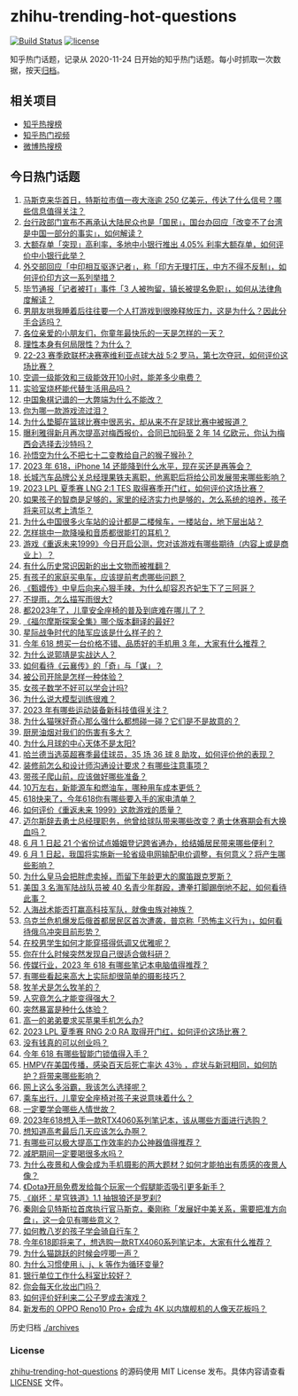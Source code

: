 # zhihu-trending-hot-questions

[![Build Status](https://github.com/justjavac/zhihu-trending-hot-questions/workflows/ci/badge.svg?branch=master)](https://github.com/justjavac/zhihu-trending-hot-questions/actions)
[![license](https://img.shields.io/github/license/justjavac/zhihu-trending-hot-questions)](https://github.com/justjavac/zhihu-trending-hot-questions/blob/master/LICENSE)

知乎热门话题，记录从 2020-11-24
日开始的知乎热门话题。每小时抓取一次数据，按天[归档](./archives)。

## 相关项目

- [知乎热搜榜](https://github.com/justjavac/zhihu-trending-top-search)
- [知乎热门视频](https://github.com/justjavac/zhihu-trending-hot-video)
- [微博热搜榜](https://github.com/justjavac/weibo-trending-hot-search)

## 今日热门话题

<!-- BEGIN -->
<!-- 最后更新时间 Thu Jun 01 2023 08:40:42 GMT+0800 (China Standard Time) -->

1. [马斯克来华首日，特斯拉市值一夜大涨逾 250 亿美元，传达了什么信号？哪些信息值得关注？](https://www.zhihu.com/question/604022867)
1. [台行政部门宣布不再承认大陆民众也是「国民」，国台办回应「改变不了台湾是中国一部分的事实」，如何解读？](https://www.zhihu.com/question/604009085)
1. [大额存单「突现」高利率，多地中小银行推出 4.05% 利率大额存单，如何评价中小银行此举？](https://www.zhihu.com/question/604069185)
1. [外交部回应「中印相互驱逐记者」，称「印方无理打压，中方不得不反制」，如何评价印方这一系列举措？](https://www.zhihu.com/question/604040117)
1. [毕节通报「记者被打」事件「3 人被拘留，镇长被提名免职」，如何从法律角度解读？](https://www.zhihu.com/question/604167791)
1. [男朋友哄我睡着后往往要一个人打游戏到很晚释放压力，这是为什么？因此分手合适吗？](https://www.zhihu.com/question/597228825)
1. [各位亲爱的小朋友们，你童年最快乐的一天是怎样的一天？](https://www.zhihu.com/question/603835706)
1. [理性本身有何局限性？为什么？](https://www.zhihu.com/question/266768424)
1. [22-23 赛季欧联杯决赛塞维利亚点球大战 5:2 罗马，第七次夺冠，如何评价这场比赛？](https://www.zhihu.com/question/604149136)
1. [空调一级能效和三级能效开10小时，能差多少电费？](https://www.zhihu.com/question/329341284)
1. [实验室烧杯能代替生活用品吗？](https://www.zhihu.com/question/603126220)
1. [中国象棋记谱的一大弊端为什么不能改？](https://www.zhihu.com/question/603749061)
1. [你为哪一款游戏流过泪？](https://www.zhihu.com/question/603778072)
1. [为什么垫脚在篮球比赛中很恶劣，却从来不在足球比赛中被报道？](https://www.zhihu.com/question/603831118)
1. [曝利雅得新月再次提高对梅西报价，合同已加码至 2 年 14 亿欧元，你认为梅西会选择去沙特吗？](https://www.zhihu.com/question/603998625)
1. [孙悟空为什么不把七十二变教给自己的猴子猴孙？](https://www.zhihu.com/question/603305444)
1. [2023 年 618，iPhone 14 还能降到什么水平，现在买还是再等会？](https://www.zhihu.com/question/597315213)
1. [长城汽车品牌公关总经理果铁夫离职，他离职后将给公司发展带来哪些影响？](https://www.zhihu.com/question/603994079)
1. [2023 LPL 夏季赛 LNG 2:1 TES 取得赛季开门红，如何评价这场比赛？](https://www.zhihu.com/question/604066709)
1. [如果孩子的智商是足够的，家里的经济实力也是够的，怎么系统的培养，孩子将来可以考上清华？](https://www.zhihu.com/question/603609989)
1. [为什么中国很多火车站的设计都是二楼候车，一楼站台，地下层出站？](https://www.zhihu.com/question/21422520)
1. [怎样挑中一款降噪和音质都很能打的耳机？](https://www.zhihu.com/question/555221013)
1. [游戏《重返未来1999》今日开启公测，您对该游戏有哪些期待（内容上或是商业上）？](https://www.zhihu.com/question/603948517)
1. [有什么历史常识因新的出土文物而被推翻？](https://www.zhihu.com/question/28526451)
1. [有孩子的家庭买电车，应该提前考虑哪些问题？](https://www.zhihu.com/question/604075803)
1. [《甄嬛传》中皇后向来心狠手辣，为什么却容忍齐妃生下了三阿哥？](https://www.zhihu.com/question/574526669)
1. [不提雨，怎么描写雨很大?](https://www.zhihu.com/question/603625874)
1. [都2023年了，儿童安全座椅的普及到底难在哪儿了？](https://www.zhihu.com/question/601654273)
1. [《福尔摩斯探案全集》哪个版本翻译的最好?](https://www.zhihu.com/question/38477141)
1. [星际战争时代的陆军应该是什么样子的？](https://www.zhihu.com/question/502635090)
1. [今年 618 想买一台价格不错、品质好的手机用 3 年，大家有什么推荐？](https://www.zhihu.com/question/604018961)
1. [为什么说郭靖是实战达人？](https://www.zhihu.com/question/600291129)
1. [如何看待《云襄传》的「奇」与「谋」？](https://www.zhihu.com/question/600575537)
1. [被公司开除是怎样一种体验？](https://www.zhihu.com/question/44336628)
1. [女孩子数学不好可以学会计吗?](https://www.zhihu.com/question/603143754)
1. [为什么说大模型训练很难？](https://www.zhihu.com/question/498271491)
1. [2023 年有哪些运动装备新科技值得关注？](https://www.zhihu.com/question/595581320)
1. [为什么猫咪好奇心那么强什么都想碰一碰？它们是不是故意的？](https://www.zhihu.com/question/602877225)
1. [厨房油烟对我们的伤害有多大？](https://www.zhihu.com/question/68265291)
1. [为什么月球的中心天体不是太阳?](https://www.zhihu.com/question/603421493)
1. [哈兰德当选英超赛季最佳球员，35 场 36 球 8 助攻，如何评价他的表现？](https://www.zhihu.com/question/603367998)
1. [装修前怎么和设计师沟通设计要求？有哪些注意事项？](https://www.zhihu.com/question/592702387)
1. [带孩子爬山前，应该做好哪些准备？](https://www.zhihu.com/question/600341989)
1. [10万左右，新能源车和燃油车，哪种用车成本更低？](https://www.zhihu.com/question/596415711)
1. [618快来了，今年618你有哪些要入手的家电清单？](https://www.zhihu.com/question/600406464)
1. [如何评价《重返未来 1999》这款游戏的质量？](https://www.zhihu.com/question/508361917)
1. [迈尔斯辞去勇士总经理职务，他曾给球队带来哪些改变？勇士休赛期会有大换血吗？](https://www.zhihu.com/question/603982332)
1. [6 月 1 日起 21 个省份试点婚姻登记跨省通办，给结婚居民带来哪些便利？](https://www.zhihu.com/question/603292883)
1. [6 月 1 日起，我国将实施新一轮省级电网输配电价调整，有何意义？将产生哪些影响？](https://www.zhihu.com/question/604119389)
1. [为什么皇马会把胖虎卖掉，而留下年龄更大的魔笛跟克罗斯？](https://www.zhihu.com/question/603477021)
1. [美国 3 名海军陆战队员被 40 名青少年群殴，遭拳打脚踢倒地不起，如何看待此事？](https://www.zhihu.com/question/603997400)
1. [人海战术能否打赢高科技军队，就像虫族对神族？](https://www.zhihu.com/question/24421132)
1. [乌克兰危机爆发后俄首都居民区首次遭袭，普京称「恐怖主义行为」，如何看待俄乌冲突目前形势？](https://www.zhihu.com/question/603988546)
1. [在校男学生如何才能穿搭得低调又优雅呢？](https://www.zhihu.com/question/36359987)
1. [你在什么时候突然发现自己很适合做科研？](https://www.zhihu.com/question/441284120)
1. [传媒行业，2023 年 618 有哪些笔记本电脑值得推荐？](https://www.zhihu.com/question/597409933)
1. [有哪些看起来高大上实际却很简单的摄影技巧？](https://www.zhihu.com/question/603800651)
1. [牧羊犬是怎么牧羊的？](https://www.zhihu.com/question/343518952)
1. [人究竟怎么才能变得强大？](https://www.zhihu.com/question/603750604)
1. [突然暴富是种什么体验？](https://www.zhihu.com/question/339368243)
1. [高一的弟弟要求买苹果手机怎么办?](https://www.zhihu.com/question/603825767)
1. [2023 LPL 夏季赛 RNG 2:0 RA 取得开门红，如何评价这场比赛？](https://www.zhihu.com/question/604034824)
1. [没有钱真的可以创业吗？](https://www.zhihu.com/question/339834932)
1. [今年 618 有哪些智能门锁值得入手？](https://www.zhihu.com/question/604023224)
1. [HMPV在美国传播，感染百天后死亡率达 43％ ，症状与新冠相同，如何防护？将带来哪些影响？](https://www.zhihu.com/question/603980078)
1. [网上这么多浴霸，我该怎么选择呢？](https://www.zhihu.com/question/364404487)
1. [乘车出行，儿童安全座椅对孩子来说意味着什么？](https://www.zhihu.com/question/50274604)
1. [一定要学会哪些人情世故？](https://www.zhihu.com/question/531624981)
1. [2023年618想入手一款RTX4060系列笔记本，该从哪些方面进行选购？](https://www.zhihu.com/question/603640579)
1. [想知道高考最后几天应该怎么办啊？](https://www.zhihu.com/question/604012167)
1. [有哪些可以极大提高工作效率的办公神器值得推荐？](https://www.zhihu.com/question/450956765)
1. [减肥期间一定要喝很多水吗？](https://www.zhihu.com/question/592492197)
1. [为什么夜景和人像会成为手机摄影的两大题材？如何才能拍出有质感的夜景人像？](https://www.zhihu.com/question/604003985)
1. [《Dota》开局免费发给每个玩家一个假腿能否吸引更多新手？](https://www.zhihu.com/question/603738648)
1. [《崩坏：星穹铁道》1.1 抽银狼还是罗刹?](https://www.zhihu.com/question/602551861)
1. [秦刚会见特斯拉首席执行官马斯克，秦刚称「发展好中美关系，需要把准方向盘」，这一会见有哪些意义？](https://www.zhihu.com/question/603879051)
1. [如何教八岁的孩子学会骑自行车？](https://www.zhihu.com/question/378776790)
1. [今年618即将来了，想选购一款RTX4060系列笔记本，大家有什么推荐？](https://www.zhihu.com/question/603873542)
1. [为什么猫跳跃的时候会哼唧一声？](https://www.zhihu.com/question/584554972)
1. [为什么习惯使用 i、j、k 等作为循环变量?](https://www.zhihu.com/question/24890607)
1. [银行单位工作什么科室比较好？](https://www.zhihu.com/question/603480351)
1. [你会每天化妆出门吗？](https://www.zhihu.com/question/600615899)
1. [如何评价好利来二公子罗成去演戏？](https://www.zhihu.com/question/602952866)
1. [新发布的 OPPO Reno10 Pro+ 会成为 4K 以内旗舰机的人像天花板吗？](https://www.zhihu.com/question/603893667)

<!-- END -->

历史归档 [./archives](./archives)

### License

[zhihu-trending-hot-questions](https://github.com/justjavac/zhihu-trending-hot-questions)
的源码使用 MIT License 发布。具体内容请查看 [LICENSE](./LICENSE) 文件。
